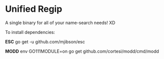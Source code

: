# Unified Regip

A single binary for all of your name-search needs! XD

To install dependencies:

**ESC**
go get -u github.com/mjibson/esc

**MODD**
env GO111MODULE=on go get github.com/cortesi/modd/cmd/modd
